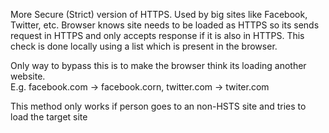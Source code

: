 More Secure (Strict) version of HTTPS. Used by big sites like Facebook, Twitter, etc.
Browser knows site needs to be loaded as HTTPS so its sends request in HTTPS and only accepts response if it is also in HTTPS. This check is done locally using a list which is present in the browser.

Only way to bypass this is to make the browser think its loading another website.  
E.g. facebook.com -> facebook.corn, twitter.com -> twiter.com

This method only works if person goes to an non-HSTS site and tries to load the target site
